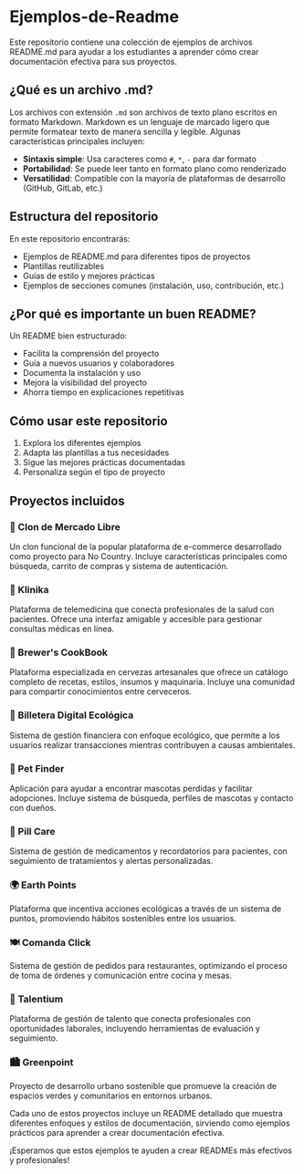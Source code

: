 # Ejemplos-de-Readme

Este repositorio contiene una colección de ejemplos de archivos README.md para ayudar a los estudiantes a aprender cómo crear documentación efectiva para sus proyectos.

## ¿Qué es un archivo .md?

Los archivos con extensión `.md` son archivos de texto plano escritos en formato Markdown. Markdown es un lenguaje de marcado ligero que permite formatear texto de manera sencilla y legible. Algunas características principales incluyen:

- **Sintaxis simple**: Usa caracteres como `#`, `*`, `-` para dar formato
- **Portabilidad**: Se puede leer tanto en formato plano como renderizado
- **Versatilidad**: Compatible con la mayoría de plataformas de desarrollo (GitHub, GitLab, etc.)

## Estructura del repositorio

En este repositorio encontrarás:

- Ejemplos de README.md para diferentes tipos de proyectos
- Plantillas reutilizables
- Guías de estilo y mejores prácticas
- Ejemplos de secciones comunes (instalación, uso, contribución, etc.)

## ¿Por qué es importante un buen README?

Un README bien estructurado:

- Facilita la comprensión del proyecto
- Guía a nuevos usuarios y colaboradores
- Documenta la instalación y uso
- Mejora la visibilidad del proyecto
- Ahorra tiempo en explicaciones repetitivas

## Cómo usar este repositorio

1. Explora los diferentes ejemplos
2. Adapta las plantillas a tus necesidades
3. Sigue las mejores prácticas documentadas
4. Personaliza según el tipo de proyecto

## Proyectos incluidos

### 🛒 Clon de Mercado Libre

Un clon funcional de la popular plataforma de e-commerce desarrollado como proyecto para No Country. Incluye características principales como búsqueda, carrito de compras y sistema de autenticación.

### 🏥 Klinika

Plataforma de telemedicina que conecta profesionales de la salud con pacientes. Ofrece una interfaz amigable y accesible para gestionar consultas médicas en línea.

### 🍺 Brewer's CookBook

Plataforma especializada en cervezas artesanales que ofrece un catálogo completo de recetas, estilos, insumos y maquinaria. Incluye una comunidad para compartir conocimientos entre cerveceros.

### 🌱 Billetera Digital Ecológica

Sistema de gestión financiera con enfoque ecológico, que permite a los usuarios realizar transacciones mientras contribuyen a causas ambientales.

### 🐾 Pet Finder

Aplicación para ayudar a encontrar mascotas perdidas y facilitar adopciones. Incluye sistema de búsqueda, perfiles de mascotas y contacto con dueños.

### 💊 Pill Care

Sistema de gestión de medicamentos y recordatorios para pacientes, con seguimiento de tratamientos y alertas personalizadas.

### 🌍 Earth Points

Plataforma que incentiva acciones ecológicas a través de un sistema de puntos, promoviendo hábitos sostenibles entre los usuarios.

### 🍽️ Comanda Click

Sistema de gestión de pedidos para restaurantes, optimizando el proceso de toma de órdenes y comunicación entre cocina y mesas.

### 🎯 Talentium

Plataforma de gestión de talento que conecta profesionales con oportunidades laborales, incluyendo herramientas de evaluación y seguimiento.

### 🏙️ Greenpoint

Proyecto de desarrollo urbano sostenible que promueve la creación de espacios verdes y comunitarios en entornos urbanos.

Cada uno de estos proyectos incluye un README detallado que muestra diferentes enfoques y estilos de documentación, sirviendo como ejemplos prácticos para aprender a crear documentación efectiva.

¡Esperamos que estos ejemplos te ayuden a crear READMEs más efectivos y profesionales!

